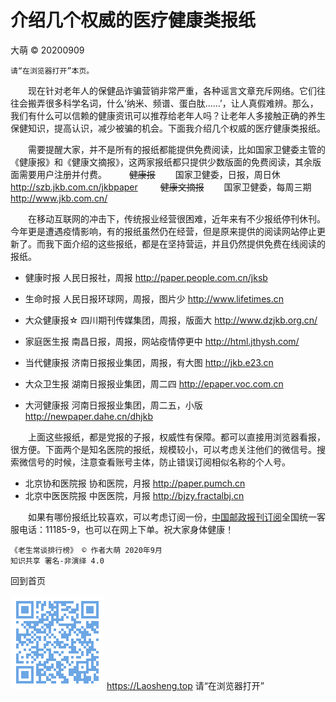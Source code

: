 介绍几个权威的医疗健康类报纸
==========================
大萌 © 20200909

	请“在浏览器打开”本页。

　　现在针对老年人的保健品诈骗营销非常严重，各种谣言文章充斥网络。它们往往会搬弄很多科学名词，什么‘纳米、频谱、蛋白肽……’，让人真假难辨。那么，我们有什么可以信赖的健康资讯可以推荐给老年人吗？让老年人多接触正确的养生保健知识，提高认识，减少被骗的机会。下面我介绍几个权威的医疗健康类报纸。

　　需要提醒大家，并不是所有的报纸都能提供免费阅读，比如国家卫健委主管的《健康报》和《健康文摘报》，这两家报纸都只提供少数版面的免费阅读，其余版面需要用户注册并付费。
　　  ~~健康报~~　　	国家卫健委，日报，周日休		http://szb.jkb.com.cn/jkbpaper
　　  ~~健康文摘报~~　　	国家卫健委，每周三期		http://www.jkb.com.cn/

　　在移动互联网的冲击下，传统报业经营很困难，近年来有不少报纸停刊休刊。今年更是遭遇疫情影响，有的报纸虽然仍在经营，但是原来提供的阅读网站停止更新了。而我下面介绍的这些报纸，都是在坚持营运，并且仍然提供免费在线阅读的报纸。

 * 健康时报	人民日报社，周报			http://paper.people.com.cn/jksb
 * 生命时报	人民日报环球网，周报，图片少		http://www.lifetimes.cn

 * 大众健康报☆	四川期刊传媒集团，周报，版面大	http://www.dzjkb.org.cn/
 * 家庭医生报	南昌日报，周报，网站疫情停更中	http://html.jthysh.com/
 * 当代健康报	济南日报报业集团，周报，有大图	http://jkb.e23.cn
 * 大众卫生报	湖南日报报业集团，周二四		http://epaper.voc.com.cn
 * 大河健康报	河南日报报业集团，周二五，小版	http://newpaper.dahe.cn/dhjkb

　　上面这些报纸，都是党报的子报，权威性有保障。都可以直接用浏览器看报，很方便。下面两个是知名医院的报纸，规模较小，可以考虑关注他们的微信号。搜索微信号的时候，注意查看账号主体，防止错误订阅相似名称的个人号。

 * 北京协和医院报	协和医院，月报		http://paper.pumch.cn
 * 北京中医医院报	中医医院，月报		http://bjzy.fractalbj.cn

　　如果有哪份报纸比较喜欢，可以考虑订阅一份，[中国邮政报刊订阅](https://bk.11185.cn)全国统一客服电话：11185-9，也可以在网上下单。祝大家身体健康！

	《老生常谈排行榜》 © 作者大萌 2020年9月
	知识共享 署名-非演绎 4.0

回到首页

<a href=".." title="返回老生常谈首页"><img src="../indexQR-Blue.png" /></a>
https://Laosheng.top   请“在浏览器打开”
